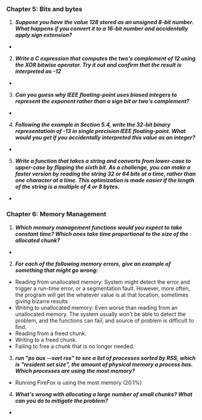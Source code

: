 ### Chapter 5: Bits and bytes


1. _**Suppose you have the value 128 stored as an unsigned 8-bit number. What happens if you convert it to a 16-bit number and accidentally apply sign extension?**_
  *  

2. _**Write a C expression that computes the two's complement of 12 using the XOR bitwise operator. Try it out and confirm that the result is interpreted as -12**_
  * 
  
3. _**Can you guess why IEEE floating-point uses biased integers to represent the exponent rather than a sign bit or two's complement?**_
  * 

4. _**Following the example in Section 5.4, write the 32-bit binary representatioin of -13 in single precision IEEE floating-point. What would you get if you accidentally interpreted this value as an integer?**_
  * 
  
5. _**Write a function that takes a string and converts from lower-case to upper-case by flipping the sixth bit. As a challenge, you can make a faster version by reading the string 32 or 64 bits at a time, rather than one character at a time. This optimization is made easier if the length of the string is a multiple of 4 or 8 bytes.**_
  *



### Chapter 6: Memory Management


1. _**Which memory management functions would you expect to take constant time? Which ones take time proportional to the size of the allocated chunk?**_
  * 
  
2. _**For each of the following memory errors, give an example of something that might go wrong:**_
  * Reading from unallocated memory: System might detect the error and trigger a run-time error, or a segmentation fault. However, more often, the program will get the whatever value is at that location, sometimes giving bizarre results
  * Writing to unallocated memory: Even worse than reading from an unallocated memory. The system usually won't be able to detect the problem, and the functions can fail, and source of problem is difficult to find.
  * Reading from a freed chunk.
  * Writing to a freed chunk.
  * Failing to free a chunk that is no longer needed.
  
3. _**run "ps aux --sort rss" to see a list of processes sorted by RSS, which is "resident set size", the amount of physical memory a process has. Which processes are using the  most memory?**_
  * Running FireFox is using the most memory (20.1%)
  
4. _**What's wrong with allocating a large number of small chunks? What can you do to mitigate the problem?**_
  * 
  
